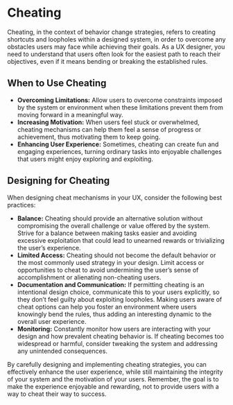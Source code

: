 # Cheating

Cheating, in the context of behavior change strategies, refers to creating shortcuts and loopholes within a designed system, in order to overcome any obstacles users may face while achieving their goals. As a UX designer, you need to understand that users often look for the easiest path to reach their objectives, even if it means bending or breaking the established rules.

## When to Use Cheating

- **Overcoming Limitations:** Allow users to overcome constraints imposed by the system or environment when these limitations prevent them from moving forward in a meaningful way.
- **Increasing Motivation:** When users feel stuck or overwhelmed, cheating mechanisms can help them feel a sense of progress or achievement, thus motivating them to keep going.
- **Enhancing User Experience:** Sometimes, cheating can create fun and engaging experiences, turning ordinary tasks into enjoyable challenges that users might enjoy exploring and exploiting.

## Designing for Cheating

When designing cheat mechanisms in your UX, consider the following best practices:

- **Balance:** Cheating should provide an alternative solution without compromising the overall challenge or value offered by the system. Strive for a balance between making tasks easier and avoiding excessive exploitation that could lead to unearned rewards or trivializing the user’s experience.
- **Limited Access:** Cheating should not become the default behavior or the most commonly used strategy in your design. Limit access or opportunities to cheat to avoid undermining the user’s sense of accomplishment or alienating non-cheating users.
- **Documentation and Communication:** If permitting cheating is an intentional design choice, communicate this to your users explicitly, so they don’t feel guilty about exploiting loopholes. Making users aware of cheat options can help you foster an environment where users knowingly bend the rules, thus adding an interesting dynamic to the overall user experience.
- **Monitoring:** Constantly monitor how users are interacting with your design and how prevalent cheating behavior is. If cheating becomes too widespread or harmful, consider tweaking the system and addressing any unintended consequences.

By carefully designing and implementing cheating strategies, you can effectively enhance the user experience, while still maintaining the integrity of your system and the motivation of your users. Remember, the goal is to make the experience enjoyable and rewarding, not to provide users with a way to cheat their way to success.
